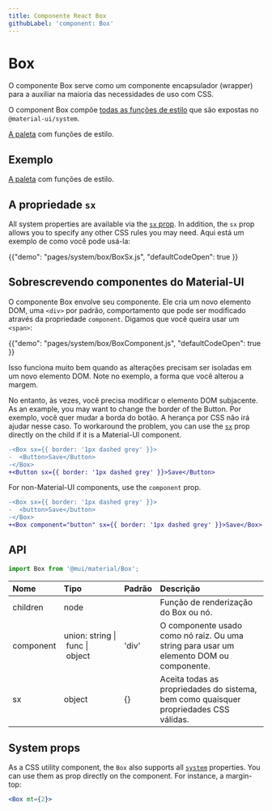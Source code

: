 ```yaml
---
title: Componente React Box
githubLabel: 'component: Box'
---
```


# Box

<p class="description">O componente Box serve como um componente encapsulador (wrapper) para a auxiliar na maioria das necessidades de uso com CSS.</p>

O component Box compõe [todas as funções de estilo](/system/basics/#all-inclusive) que são expostas no `@material-ui/system`.

[A paleta](/system/palette/) com funções de estilo.

## Exemplo

[A paleta](/system/palette/) com funções de estilo.

## A propriedade `sx`

All system properties are available via the [`sx` prop](/system/basics/#the-sx-prop). In addition, the `sx` prop allows you to specify any other CSS rules you may need. Aqui está um exemplo de como você pode usá-la:

{{"demo": "pages/system/box/BoxSx.js", "defaultCodeOpen": true }}

## Sobrescrevendo componentes do Material-UI

O componente Box envolve seu componente. Ele cria um novo elemento DOM, uma `<div>` por padrão, comportamento que pode ser modificado através da propriedade `component`. Digamos que você queira usar um `<span>`:

{{"demo": "pages/system/box/BoxComponent.js", "defaultCodeOpen": true }}

Isso funciona muito bem quando as alterações precisam ser isoladas em um novo elemento DOM. Note no exemplo, a forma que você alterou a margem.

No entanto, às vezes, você precisa modificar o elemento DOM subjacente. As an example, you may want to change the border of the Button. Por exemplo, você quer mudar a borda do botão. A herança por CSS não irá ajudar nesse caso. To workaround the problem, you can use the [`sx`](/system/basics/#the-sx-prop) prop directly on the child if it is a Material-UI component.

```diff
-<Box sx={{ border: '1px dashed grey' }}>
-  <Button>Save</Button>
-</Box>
+<Button sx={{ border: '1px dashed grey' }}>Save</Button>
```

For non-Material-UI components, use the `component` prop.

```diff
-<Box sx={{ border: '1px dashed grey' }}>
-  <button>Save</button>
-</Box>
+<Box component="button" sx={{ border: '1px dashed grey' }}>Save</Box>
```

## API

```jsx
import Box from '@mui/material/Box';
```

| Nome                                     | Tipo                                                                                                                          | Padrão                                  | Descrição                                                                               |
|:---------------------------------------- |:----------------------------------------------------------------------------------------------------------------------------- |:--------------------------------------- |:--------------------------------------------------------------------------------------- |
| <span class="prop-name">children</span>  | <span class="prop-type">node<br></span>                                                                                 |                                         | Função de renderização do Box ou nó.                                                    |
| <span class="prop-name">component</span> | <span class="prop-type">union:&nbsp;string&nbsp;&#124;<br>&nbsp;func&nbsp;&#124;<br>&nbsp;object<br></span> | <span class="prop-default">'div'</span> | O componente usado como nó raiz. Ou uma string para usar um elemento DOM ou componente. |
| <span class="prop-name">sx</span>        | <span class="prop-type">object</span>                                                                                         | <span class="prop-default">{}</span>    | Aceita todas as propriedades do sistema, bem como quaisquer propriedades CSS válidas.   |

## System props

As a CSS utility component, the `Box` also supports all [`system`](/system/properties/) properties. You can use them as prop directly on the component. For instance, a margin-top:

```jsx
<Box mt={2}>
```
